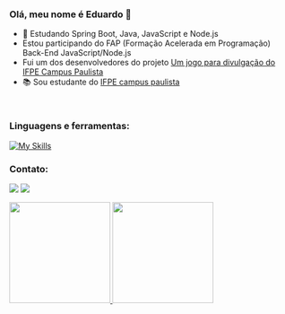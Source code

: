 ### Olá, meu nome é Eduardo 👋


- 🌱 Estudando Spring Boot, Java, JavaScript e Node.js
- Estou participando do FAP (Formação Acelerada em Programação) Back-End JavaScript/Node.js
- Fui um dos desenvolvedores do projeto [Um jogo para divulgação do IFPE Campus Paulista](https://ifpe-paulista-rodrigo.github.io/jogo-ifpe/index.html)
- 📚 Sou estudante do [IFPE campus paulista](https://portal.ifpe.edu.br/paulista/)

<div style="display: inline_block"><br>
<h3 align="left">Linguagens e ferramentas:</h3>
  
[![My Skills](https://skillicons.dev/icons?i=py,js,nodejs,react,java,spring,css,html,mysql,postgres)](https://skillicons.dev)

</div>

<h3 align="left">Contato:</h3>
<div> 

  <a href = "mailto:ejsilva159@gmail.com"><img src="https://img.shields.io/badge/Gmail-D14836?style=for-the-badge&logo=gmail&logoColor=white" target="_blank"></a>
  <a href="https://www.linkedin.com/in/eduardo-s-890729aa/" target="_blank"><img src="https://img.shields.io/badge/-LinkedIn-%230077B5?style=for-the-badge&logo=linkedin&logoColor=white" target="_blank"></a> 
   
 
</div>

<div align="left">
  <a href="https://github.com/Eduardo-J-S">
  <img height="180em" src="https://github-readme-stats.vercel.app/api?username=Eduardo-J-S&show_icons=true&theme=dark&include_all_commits=true&count_private=true"/>
  <img height="180em" src="https://github-readme-stats.vercel.app/api/top-langs/?username=Eduardo-J-S&layout=compact&langs_count=7&theme=dark"/>
</div>
